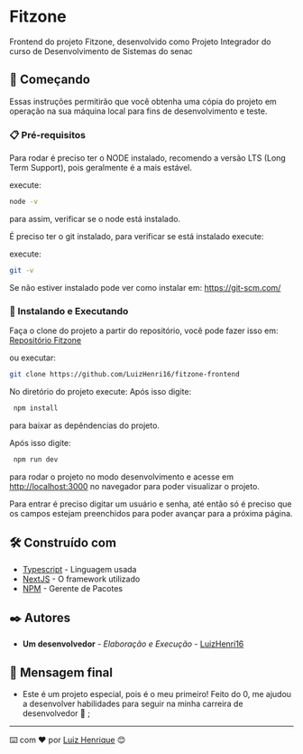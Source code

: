 # Fitzone

Frontend do projeto Fitzone, desenvolvido como Projeto Integrador do curso de Desenvolvimento de Sistemas do senac

## 🚀 Começando

Essas instruções permitirão que você obtenha uma cópia do projeto em operação na sua máquina local para fins de desenvolvimento e teste.


### 📋 Pré-requisitos

Para rodar é preciso ter o NODE instalado, recomendo a versão LTS (Long Term Support), pois geralmente é a mais estável. 

execute: 
```bash
node -v
```

para assim, verificar se o node está instalado.

É preciso ter o git instalado, para verificar se está instalado execute:

execute: 
```bash
git -v
```

Se não estiver instalado pode ver como instalar em: https://git-scm.com/

### 🔧 Instalando e Executando

Faça o clone do projeto a partir do repositório, você pode fazer isso em: 
[Repositório Fitzone](https://github.com/LuizHenri16/fitzone-frontend)

ou executar:

```bash
git clone https://github.com/LuizHenri16/fitzone-frontend
```

No diretório do projeto execute:
Após isso digite:
```bash
 npm install
```
para baixar as depêndencias do projeto.

Após isso digite:
```bash
 npm run dev
```
para rodar o projeto no modo desenvolvimento e 
acesse em [http://localhost:3000](http://localhost:3000) no navegador para poder visualizar o projeto.

Para entrar é preciso digitar um usuário e senha, até então só é preciso que os campos estejam preenchidos para poder avançar para a próxima página.

## 🛠️ Construído com

* [Typescript](https://www.typescriptlang.org/) - Linguagem usada
* [NextJS](https://nextjs.org/) - O framework utilizado
* [NPM](https://www.npmjs.com/) - Gerente de Pacotes

## ✒️ Autores

* **Um desenvolvedor** - *Elaboração e Execução* - [LuizHenri16](https://github.com/LuizHenri16)

## 🎁 Mensagem final

* Este é um projeto especial, pois é o meu primeiro! Feito do 0, me ajudou a desenvolver habilidades para seguir na minha carreira de desenvolvedor 📢 ;

---
⌨️ com ❤️ por [Luiz Henrique](https://gist.github.com/LuizHenri16) 😊
